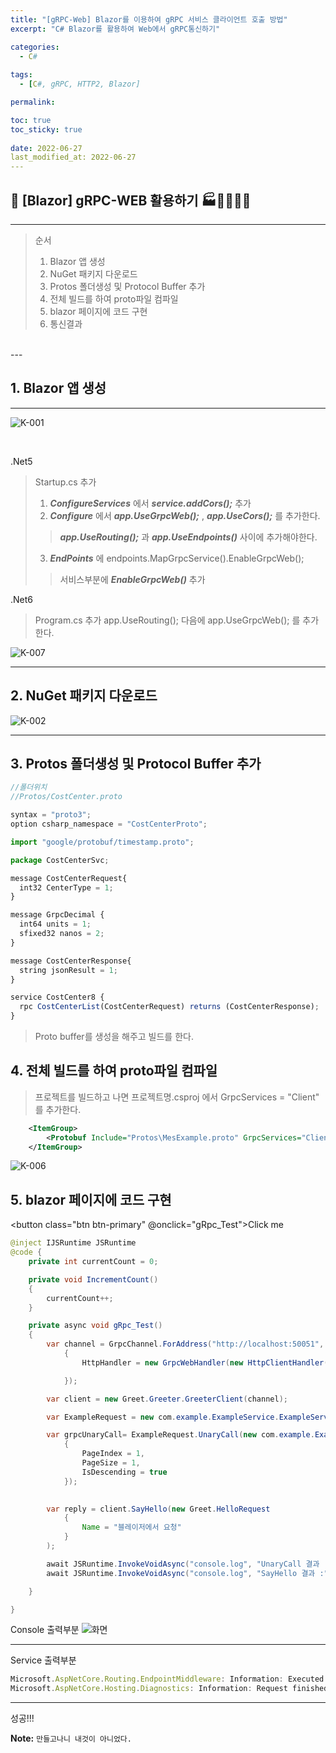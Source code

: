 ```yaml
---
title: "[gRPC-Web] Blazor를 이용하여 gRPC 서비스 클라이언트 호출 방법"
excerpt: "C# Blazor를 활용하여 Web에서 gRPC통신하기"

categories:
  - C#
  
tags:
  - [C#, gRPC, HTTP2, Blazor]

permalink: 

toc: true
toc_sticky: true
 
date: 2022-06-27
last_modified_at: 2022-06-27
---
```


## 😬 [Blazor] gRPC-WEB 활용하기 🏭👩‍🏭👨‍🏭
---

> 순서
> 1. Blazor 앱 생성
> 2. NuGet 패키지 다운로드
> 3. Protos 폴더생성 및 Protocol Buffer 추가
> 4. 전체 빌드를 하여 proto파일 컴파일
> 5. blazor 페이지에 코드 구현
> 6. 통신결과
<br>
---

## 1. Blazor 앱 생성

---

![K-001](https://user-images.githubusercontent.com/57971757/176347481-5d8fb27a-d4dc-4e44-8f30-c7d5e65e34a5.jpg)

<br>

.Net5
> Startup.cs 추가
> 1. ***ConfigureServices*** 에서  ***service.addCors();*** 추가
> 2. ***Configure*** 에서 ***app.UseGrpcWeb();*** , ***app.UseCors();*** 를 추가한다.
>> ***app.UseRouting();*** 과 ***app.UseEndpoints()*** 사이에 추가해야한다.
> 3. ***EndPoints*** 에 endpoints.MapGrpcService<GreeterService>().EnableGrpcWeb();
>> 서비스부분에 ***EnableGrpcWeb()*** 추가

.Net6
> Program.cs 추가
> app.UseRouting(); 다음에
> app.UseGrpcWeb(); 를 추가한다.

![K-007](https://user-images.githubusercontent.com/57971757/176347618-2193efeb-3ddb-451e-a551-36c175c201e5.jpg)

---

## 2. NuGet 패키지 다운로드

![K-002](https://user-images.githubusercontent.com/57971757/176347546-6543d907-ea7e-4772-9aa4-ae2a2a91e2ac.jpg)



---

## 3. Protos 폴더생성 및 Protocol Buffer 추가

```js
//폴더위치 
//Protos/CostCenter.proto 

syntax = "proto3";
option csharp_namespace = "CostCenterProto";

import "google/protobuf/timestamp.proto";

package CostCenterSvc;

message CostCenterRequest{
  int32 CenterType = 1;
}

message GrpcDecimal {
  int64 units = 1;
  sfixed32 nanos = 2;
}

message CostCenterResponse{
  string jsonResult = 1;
}

service CostCenter8 {
  rpc CostCenterList(CostCenterRequest) returns (CostCenterResponse);
}

```

> Proto buffer를 생성을 해주고 빌드를 한다.

## 4. 전체 빌드를 하여 proto파일 컴파일

> 프로젝트를 빌드하고 나면 
> 프로젝트명.csproj 에서 GrpcServices = "Client" 를 추가한다.

```xml
	<ItemGroup>
		<Protobuf Include="Protos\MesExample.proto" GrpcServices="Client" />
	</ItemGroup>

```

![K-006](https://user-images.githubusercontent.com/57971757/176347621-a85e2e70-e9ac-4deb-821d-10ecf4d63ec6.jpg)

## 5. blazor 페이지에 코드 구현
<button class="btn btn-primary" @onclick="gRpc_Test">Click me</button>
```java
@inject IJSRuntime JSRuntime
@code {
    private int currentCount = 0;

    private void IncrementCount()
    {
        currentCount++;
    }

    private async void gRpc_Test()
    {
        var channel = GrpcChannel.ForAddress("http://localhost:50051", new GrpcChannelOptions
            {
                HttpHandler = new GrpcWebHandler(new HttpClientHandler()),

            });

        var client = new Greet.Greeter.GreeterClient(channel);

        var ExampleRequest = new com.example.ExampleService.ExampleServiceClient(channel);

        var grpcUnaryCall= ExampleRequest.UnaryCall(new com.example.ExampleRequest
            {
                PageIndex = 1,
                PageSize = 1,
                IsDescending = true
            }); 
        

        var reply = client.SayHello(new Greet.HelloRequest 
            { 
                Name = "블레이저에서 요청" 
            }
        );

        await JSRuntime.InvokeVoidAsync("console.log", "UnaryCall 결과 :", grpcUnaryCall.Result);
        await JSRuntime.InvokeVoidAsync("console.log", "SayHello 결과 :", reply.Message);

    }

}
```

Console 출력부분
![화면](https://user-images.githubusercontent.com/57971757/172742533-afbeb97d-aac0-41ef-a9b9-ce030155226e.png)

---

Service 출력부분
```js
Microsoft.AspNetCore.Routing.EndpointMiddleware: Information: Executed endpoint 'gRPC - /greet.Greeter/SayHello'
Microsoft.AspNetCore.Hosting.Diagnostics: Information: Request finished HTTP/2 POST http://localhost:50051/greet.Greeter/SayHello application/grpc-web - - 200 - application/grpc-web 7.0985ms
```

---

성공!!!
<br>



**Note:** `만들고나니 내것이 아니었다.` 